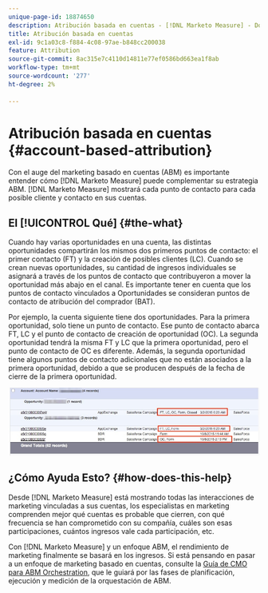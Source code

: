 ```yaml
---
unique-page-id: 18874650
description: Atribución basada en cuentas - [!DNL Marketo Measure] - Documentación del producto
title: Atribución basada en cuentas
exl-id: 9c1a03c8-f884-4c08-97ae-b848cc200038
feature: Attribution
source-git-commit: 8ac315e7c4110d14811e77ef0586bd663ea1f8ab
workflow-type: tm+mt
source-wordcount: '277'
ht-degree: 2%

---
```


# Atribución basada en cuentas {#account-based-attribution}

Con el auge del marketing basado en cuentas (ABM) es importante entender cómo [!DNL Marketo Measure] puede complementar su estrategia ABM. [!DNL Marketo Measure] mostrará cada punto de contacto para cada posible cliente y contacto en sus cuentas.

## El [!UICONTROL Qué] {#the-what}

Cuando hay varias oportunidades en una cuenta, las distintas oportunidades compartirán los mismos dos primeros puntos de contacto: el primer contacto (FT) y la creación de posibles clientes (LC). Cuando se crean nuevas oportunidades, su cantidad de ingresos individuales se asignará a través de los puntos de contacto que contribuyeron a mover la oportunidad más abajo en el canal. Es importante tener en cuenta que los puntos de contacto vinculados a Oportunidades se consideran puntos de contacto de atribución del comprador (BAT).

Por ejemplo, la cuenta siguiente tiene dos oportunidades. Para la primera oportunidad, solo tiene un punto de contacto. Ese punto de contacto abarca FT, LC y el punto de contacto de creación de oportunidad (OC). La segunda oportunidad tendrá la misma FT y LC que la primera oportunidad, pero el punto de contacto de OC es diferente. Además, la segunda oportunidad tiene algunos puntos de contacto adicionales que no están asociados a la primera oportunidad, debido a que se producen después de la fecha de cierre de la primera oportunidad.

![](assets/1.jpg)

## ¿Cómo Ayuda Esto? {#how-does-this-help}

Desde [!DNL Marketo Measure] está mostrando todas las interacciones de marketing vinculadas a sus cuentas, los especialistas en marketing comprenden mejor qué cuentas es probable que cierren, con qué frecuencia se han comprometido con su compañía, cuáles son esas participaciones, cuántos ingresos vale cada participación, etc.

Con [!DNL Marketo Measure] y un enfoque ABM, el rendimiento de marketing finalmente se basará en los ingresos. Si está pensando en pasar a un enfoque de marketing basado en cuentas, consulte la [Guía de CMO para ABM Orchestration](https://info.bizible.com/cmos-guide-to-abm-orchestration), que le guiará por las fases de planificación, ejecución y medición de la orquestación de ABM.

